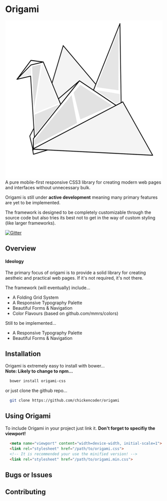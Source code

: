 # Origami
![Origami Logo](./assets/logo.svg)
A pure mobile-first responsive CSS3 library for creating modern web pages and interfaces without
unnecessary bulk.

Origami is still under **active development** meaning many primary features are yet to be implemented.

The framework is designed to be completely customizable through the source code but also tries its best not to get in the way of custom styling (like larger frameworks).

[![Gitter](https://badges.gitter.im/Join%20Chat.svg)](https://gitter.im/chickencoder/origami)

## Overview
#### Ideology
The primary focus of origami is to provide a solid library for
creating aestheic and practical web pages. If it's not required, it's not there.

The framework (will eventually) include...
* A Folding Grid System
* A Responsive Typography Palette
* Beautiful Forms & Navigation
* Color Flavours (based on github.com/mmrs/colors)

Still to be implemented...
* A Responsive Typography Palette
* Beautiful Forms & Navigation

## Installation
Origami is extremely easy to install with bower...
<br>
**Note: Likely to change to npm...**

```bash
  bower install origami-css
```

or just clone the github repo...
```bash
  git clone https://github.com/chickencoder/origami
```

## Using Origami
To include Origami in your project just link it.
**Don't forget to specifiy the viewport!**
```html
  <meta name="viewport" content="width=device-width, initial-scale=1">
  <link rel="stylesheet" href="/path/to/origami.css">
  <!-- It is recommended your use the minified version! -->
  <link rel="stylesheet" href="/path/to/origami.min.css">
```

## Bugs or Issues

## Contributing
